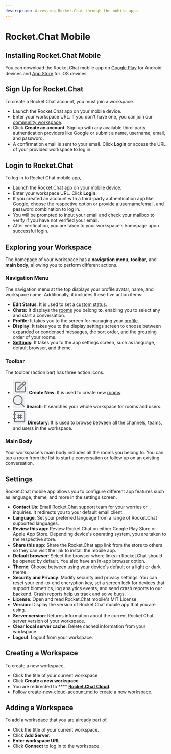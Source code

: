 ```yaml
---
description: Accessing Rocket.Chat through the mobile apps.
---
```


# Rocket.Chat Mobile

## Installing Rocket.Chat Mobile

You can download the Rocket.Chat mobile app on [Google Play](https://play.google.com/store/apps/details?id=chat.rocket.android\&hl=en\&gl=US) for Android devices and [App Store](https://apps.apple.com/us/app/rocket-chat/id1148741252) for iOS devices.

## Sign Up for Rocket.Chat

To create a Rocket.Chat account, you must join a workspace.

* Launch the Rocket.Chat app on your mobile device.
* Enter your workspace URL. If you don't have one, you can join our [community workspace](https://open.rocket.chat/).
* Click **Create an account**. Sign up with any available third-party authentication providers like Google or submit a name, username, email, and password.
* A confirmation email is sent to your email. Click **Login** or access the URL of your provided workspace to log in.

## Login to Rocket.Chat

To log in to Rocket.Chat mobile app,

* Launch the Rocket.Chat app on your mobile device.
* Enter your workspace URL. Click **Login.**
* If you created an account with a third-party authentication app like Google, choose the respective option or provide a username/email, and password combination to log in.
* You will be prompted to input your email and check your mailbox to verify if you have not verified your email.
* After verification, you are taken to your workspace's homepage upon successful login.

## Exploring your Workspace

The homepage of your workspace has a **navigation menu**, **toolbar,** and **main body,** allowing you to perform different actions.

### Navigation Menu

The navigation menu at the top displays your profile avatar, name, and workspace name. Additionally, it includes these five action items:

* **Edit Status**: It is used to set a [custom status](../workspace-administration/user-status.md).
* **Chats:** It displays the [rooms](../workspace-administration/rooms.md) you belong t**o**, enabling you to select any and start a conversation.
* **Profile:** It takes you to the screen for managing your [profile](/use-and-configure/rocket.chat-cloud/manage-your-cloud-account/profile.md).
* **Display:** It takes you to the display settings screen to choose between expanded or condensed messages, the sort order, and the grouping order of your rooms.
* [**Settings**](../workspace-administration/settings/)**:** It takes you to the app settings screen, such as language, default browser, and theme.

### Toolbar

The toolbar (action bar) has three action icons.

* <img src="/img/create icon (1).png" alt="" data-size="line" /> **Create New**: It is used to create new [rooms](../user-guides/rooms/).
* <img src="/img/search icon.png" alt="" data-size="line" /> **Search**: It searches your whole workspace for rooms and users.
* <img src="/img/hashtag icon.png" alt="" data-size="line" /> **Directory**: It is used to browse between all the channels, teams, and users in the workspace.

### Main Body

Your workspace's main body includes all the rooms you belong to. You can tap a room from the list to start a conversation or follow up on an existing conversation.

## Settings

Rocket.Chat mobile app allows you to configure different app features such as language, theme, and more in the settings screen.

* **Contact Us**: Email Rocket.Chat support team for your worries or inquiries. It redirects you to your default email client.
* **Language**: Set your preferred language from a range of Rocket.Chat supported languages.
* **Review this app**: Review Rocket.Chat on either Google Play Store or Apple App Store. Depending device's operating system, you are taken to the respective store.
* **Share this app**: Share the Rocket.Chat app link from the store to others so they can visit the link to install the mobile app.
* **Default browser**: Select the browser where links in Rocket.Chat should be opened by default. You also have an in-app browser option.
* **Theme**: Choose between using your device's default or a light or dark theme.
* **Security and Privacy**: Modify security and privacy settings. You can reset your end-to-end encryption key, set a screen lock for devices that support biometrics, log analytics events, and send crash reports to our backend. Crash reports help us track and solve bugs.
* **License**: Open and read Rocket.Chat mobile's MIT License.
* **Version**: Display the version of Rocket.Chat mobile app that you are using.
* **Server version**: Returns information about the current Rocket.Chat server version of your workspace.
* **Clear local server cache**: Delete cached information from your workspace.
* **Logout**: Logout from your workspace.

## Creating a Workspace

To create a new workspace,

* Click the title of your current workspace
* Click **Create a new workspace**.
* You are redirected to \*\*\*\* [**Rocket.Chat Cloud**](/use-and-configure/rocket.chat-cloud).
* Follow [create-new-cloud-account.md](usr-rocket.chat/rocket.chat-cloud/create-new-cloud-account.md "mention") to create a new workspace.

## Adding a Workspace

To add a workspace that you are already part of,

* Click the title of your current workspace.
* Click **Add Server.**
* **Enter workspace URL**
* Click **Connect** to log in to the workspace.
